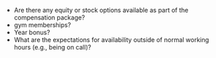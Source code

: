- Are there any equity or stock options available as part of the compensation package?
- gym memberships?
- Year bonus?
- What are the expectations for availability outside of normal working hours (e.g., being on call)?